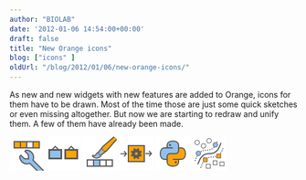 ```yaml
---
author: "BIOLAB"
date: '2012-01-06 14:54:00+00:00'
draft: false
title: "New Orange icons"
blog: ["icons" ]
oldUrl: "/blog/2012/01/06/new-orange-icons/"
---
```


As new and new widgets with new features are added to Orange, icons for them have to be drawn. Most of the time those are just some quick sketches or even missing altogether. But now we are starting to redraw and unify them. A few of them have already been made.

![](featureconstructor_60.png__60x60_q95_crop_upscale.png)
![](imageviewer_60.png__60x60_q95_crop_upscale.png)
![](paintdata_60.png__60x60_q95_crop_upscale.png)
![](preprocess_60.png__60x60_q95_crop_upscale.png)
![](pythonscript_60.png__60x60_q95_crop_upscale.png)
![](basicsvm_60.png__60x60_q95_crop_upscale.png)

